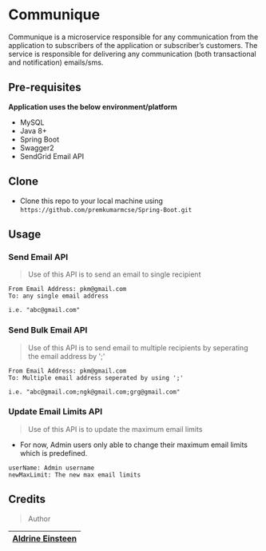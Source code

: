 # <b>Communique</b>

Communique is a microservice responsible for any communication from the application to subscribers of the application or subscriber’s customers. The service is responsible for delivering any communication (both transactional and notification) emails/sms.

## Pre-requisites

**Application uses the below environment/platform**
- MySQL
- Java 8+
- Spring Boot
- Swagger2
- SendGrid Email API

## Clone

- Clone this repo to your local machine using `https://github.com/premkumarmcse/Spring-Boot.git`

## Usage

### Send Email API

> Use of this API is to send an email to single recipient

```
From Email Address: pkm@gmail.com
To: any single email address

i.e. "abc@gmail.com"
```

### Send Bulk Email API

> Use of this API is to send email to multiple recipients by seperating the email address by ';'

```
From Email Address: pkm@gmail.com
To: Multiple email address seperated by using ';'

i.e. "abc@gmail.com;ngk@gmail.com;grg@gmail.com"
```

### Update Email Limits API

> Use of this API is to update the maximum email limits

- For now, Admin users only able to change their maximum email limits which is predefined.

```
userName: Admin username
newMaxLimit: The new max email limits
```

## Credits

> Author

| <a href="https://github.com/aldrineeinsteen" target="_blank">**Aldrine Einsteen**</a> |
| :---: |
